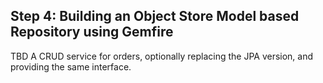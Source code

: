  
## Step 4: Building an Object Store Model based Repository using Gemfire

TBD A CRUD service for orders, optionally replacing the JPA version, and providing the same interface.
